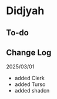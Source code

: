 <!-- @format -->

# Didjyah

## To-do

## Change Log

2025/03/01

-   added Clerk
-   added Turso
-   added shadcn
